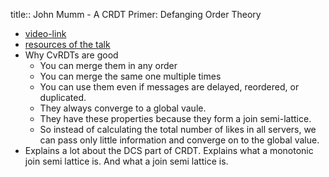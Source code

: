 title:: John Mumm - A CRDT Primer: Defanging Order Theory

- [video-link](https://youtu.be/OOlnp2bZVRs)
- [resources of the talk](https://github.com/jtfmumm/curryon2018)
- Why CvRDTs are good
	- You can merge them in any order
	- You can merge the same one multiple times
	- You can use them even if messages are delayed, reordered, or duplicated.
	- They always converge to a global vaule.
	- They have these properties because they form a join semi-lattice.
	- So instead of calculating the total number of likes in all servers, we can pass only little information and converge on to the global value.
- Explains a lot about the DCS part of CRDT. Explains what a monotonic join semi lattice is. And what a join semi lattice is.